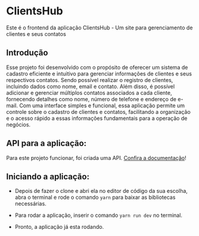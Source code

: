 # ClientsHub

Este é o frontend da aplicação ClientsHub - Um site para gerenciamento de clientes e seus contatos

## Introdução

Esse projeto foi desenvolvido com o propósito de oferecer um sistema de cadastro eficiente e intuitivo para gerenciar informações de clientes e seus respectivos contatos. Sendo possível realizar o registro de clientes, incluindo dados como nome, email e contato. Além disso, é possível adicionar e gerenciar múltiplos contatos associados a cada cliente, fornecendo detalhes como nome, número de telefone e endereço de e-mail. Com uma interface simples e funcional, essa aplicação permite um controle sobre o cadastro de clientes e contatos, facilitando a organização e o acesso rápido a essas informações fundamentais para a operação de negócios.

## API para a aplicação:

Para este projeto funcionar, foi criada uma API.
[Confira a documentação](https://github.com/DiegoAndreLeffa/clientshub-back)!

## Iniciando a aplicação:

- Depois de fazer o clone e abri ela no editor de código da sua escolha, abra o terminal e rode o comando `yarn` para baixar as bibliotecas necessárias.

- Para rodar a aplicação, inserir o comando `yarn run dev` no terminal.

- Pronto, a aplicação já esta rodando.
